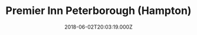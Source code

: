 ---
date: 2018-06-02T20:03:19.000Z
title: Premier Inn Peterborough (Hampton)
latitude: 52.5403121060987
longitude: -0.2575013786283789
url: https://www.premierinn.com/gb/en/hotels/england/cambridgeshire/peterborough/peterborough-hampton.html
category: checkin
---